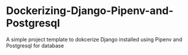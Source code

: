 # Dockerizing-Django-Pipenv-and-Postgresql
A simple project template to dokcerize Django installed using Pipenv and Postgresql for database
